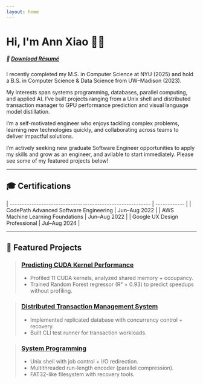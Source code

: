 ```yaml
---
layout: home
---
```


# Hi, I'm Ann Xiao 👋🏼

##### 📄 [Download Résumé](/assets/resume.pdf)

I recently completed my M.S. in Computer Science at NYU (2025) and hold a B.S. in Computer Science & Data Science from UW–Madison (2023).

My interests span systems programming, databases, parallel computing, and applied AI. I’ve built projects ranging from a Unix shell and distributed transaction manager to GPU performance prediction and visual language model distillation.

I’m a self-motivated engineer who enjoys tackling complex problems, learning new technologies quickly, and collaborating across teams to deliver impactful solutions.

I’m actively seeking new graduate Software Engineer opportunities to apply my skills and grow as an engineer, and avilable to start immediately. Please see some of my featured projects below!

---

## 🎓 Certifications

| ---------------------------------------------------------- | ------------ |
| CodePath Advanced Software Engineering                     | Jun–Aug 2022 |
| AWS Machine Learning Foundations                           | Jun–Aug 2022 |
| Google UX Design Professional                              | Jul–Aug 2024 |

---

## 🌟 Featured Projects
<!-- &nbsp;&nbsp;&nbsp;<span style="font-size:0.6em; font-weight:normal;">[📄 Download Résumé](resume.pdf)</span> -->

> ### [Predicting CUDA Kernel Performance](https://github.com/yourusername/cuda-performance)
> - Profiled 11 CUDA kernels, analyzed shared memory + occupancy.  
> - Trained Random Forest regressor (R² = 0.93) to predict speedups without profiling.  

> ### [Distributed Transaction Management System](https://github.com/yourusername/distributed-tx)
> - Implemented replicated database with concurrency control + recovery.  
> - Built CLI test runner for transaction workloads.  

> ### [System Programming](https://github.com/yourusername/system-prog)
> - Unix shell with job control + I/O redirection.  
> - Multithreaded run-length encoder (parallel compression).  
> - FAT32-like filesystem with recovery tools.  
